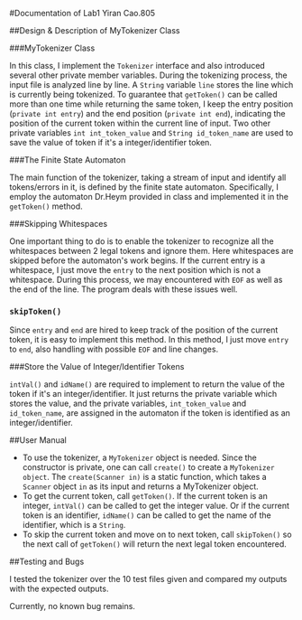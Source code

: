 #Documentation of Lab1
Yiran Cao.805


##Design & Description of MyTokenizer Class

###MyTokenizer Class

In this class, I implement the `Tokenizer` interface and  also introduced several other private member variables. During the tokenizing process, the input file is analyzed line by line. A `String` variable `line` stores the line which is currently being tokenized. To guarantee that `getToken()` can be called more than one time while returning the same token, I keep the entry position (`private int entry`) and the end position (`private int end`), indicating the position of the current token within the current line of input. Two other private variables `int int_token_value` and `String id_token_name` are used to save the value of token if it's a integer/identifier token.

###The Finite State Automaton

The main function of the tokenizer, taking a stream of input and identify all tokens/errors in it, is defined by the finite state automaton. Specifically, I employ the automaton Dr.Heym provided in class and implemented it in the `getToken()` method.

###Skipping Whitespaces

One important thing to do is to enable the tokenizer to recognize all the whitespaces between 2 legal tokens and ignore them. Here whitespaces are skipped before the automaton's work begins. If the current entry is a whitespace, I just move the `entry` to the next position which is not a whitespace. During this process, we may encountered with `EOF` as well as the end of the line. The program deals with these issues well.

### `skipToken()`

Since `entry` and `end` are hired to keep track of the position of the current token, it is easy to implement this method. In this method, I just move `entry` to `end`, also handling with possible `EOF` and line changes.

###Store the Value of Integer/Identifier Tokens

`intVal()` and `idName()` are required to implement to return the value of the token if it's an integer/identifier. It just returns the private variable which stores the value, and the private variables, `int_token_value` and `id_token_name`, are assigned in the automaton if the token is identified as an integer/identifier.



##User Manual

* To use the tokenizer, a `MyTokenizer` object is needed. Since the constructor is private, one can call `create()` to create a `MyTokenizer object`. The `create(Scanner in)` is a static function, which takes a `Scanner` object `in` as its input and returns a MyTokenizer object.
* To get the current token, call `getToken()`. If the current token is an integer, `intVal()` can be called to get the integer value. Or if the current token is an identifier, `idName()` can be called to get the name of the identifier, which is a `String`.
* To skip the current token and move on to next token, call `skipToken()` so the next call of `getToken()` will return the next legal token encountered.

##Testing and Bugs

I tested the tokenizer over the 10 test files given and compared my outputs with the expected outputs.

Currently, no known bug remains.



